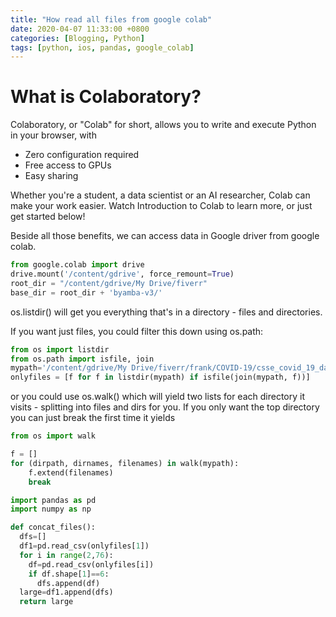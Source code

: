 ```yaml
---
title: "How read all files from google colab"
date: 2020-04-07 11:33:00 +0800
categories: [Blogging, Python]
tags: [python, ios, pandas, google_colab]
---
```


# What is Colaboratory?

Colaboratory, or "Colab" for short, allows you to write and execute Python in your browser, with

 + Zero configuration required
 + Free access to GPUs
 + Easy sharing
 
Whether you're a student, a data scientist or an AI researcher, Colab can make your work easier. Watch Introduction to Colab to learn more, or just get started below!

Beside all those benefits, we can access data in Google driver from google colab. 


```python
from google.colab import drive
drive.mount('/content/gdrive', force_remount=True)
root_dir = "/content/gdrive/My Drive/fiverr"
base_dir = root_dir + 'byamba-v3/'
```
os.listdir() will get you everything that's in a directory - files and directories.

If you want just files, you could filter this down using os.path:

```python
from os import listdir
from os.path import isfile, join
mypath='/content/gdrive/My Drive/fiverr/frank/COVID-19/csse_covid_19_data/csse_covid_19_daily_reports'
onlyfiles = [f for f in listdir(mypath) if isfile(join(mypath, f))]
```
or you could use os.walk() which will yield two lists for each directory it visits - splitting into files and dirs for you. If you only want the top directory you can just break the first time it yields

```python
from os import walk

f = []
for (dirpath, dirnames, filenames) in walk(mypath):
    f.extend(filenames)
    break
```


```python 
import pandas as pd
import numpy as np
```


```python
def concat_files():
  dfs=[]
  df1=pd.read_csv(onlyfiles[1])
  for i in range(2,76):
    df=pd.read_csv(onlyfiles[i])
    if df.shape[1]==6:
      dfs.append(df)
  large=df1.append(dfs)
  return large
```